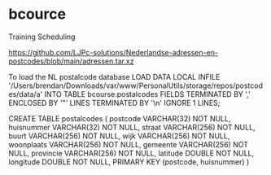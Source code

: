 # bcource
Training Scheduling


https://github.com/LJPc-solutions/Nederlandse-adressen-en-postcodes/blob/main/adressen.tar.xz

To load the NL postalcode database
LOAD DATA LOCAL INFILE '/Users/brendan/Downloads/var/www/PersonalUtils/storage/repos/postcodes/data/a' INTO TABLE bcourse.postalcodes FIELDS TERMINATED BY ',' ENCLOSED BY '"' LINES TERMINATED BY '\n' IGNORE 1 LINES;

CREATE TABLE postalcodes (
	postcode VARCHAR(32) NOT NULL, 
	huisnummer VARCHAR(32) NOT NULL, 
	straat VARCHAR(256) NOT NULL, 
	buurt VARCHAR(256) NOT NULL, 
	wijk VARCHAR(256) NOT NULL, 
	woonplaats VARCHAR(256) NOT NULL, 
	gemeente VARCHAR(256) NOT NULL, 
	provincie VARCHAR(256) NOT NULL, 
	latitude DOUBLE NOT NULL, 
	longitude DOUBLE NOT NULL, 
	PRIMARY KEY (postcode, huisnummer)
)
